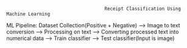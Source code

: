                                         Receipt Classification Using Machine Learning
ML Pipeline:
Dataset Collection(Positive + Negative) --> Image to text conversion --> Processing on text --> Converting processed text into numerical data --> Train classifier --> Test classifier(Input is image)

